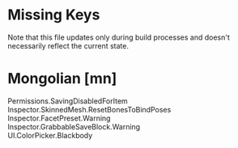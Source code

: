 # Missing Keys
Note that this file updates only during build processes and doesn't necessarily reflect the current state.

# Mongolian [mn]
Permissions.SavingDisabledForItem  
Inspector.SkinnedMesh.ResetBonesToBindPoses  
Inspector.FacetPreset.Warning  
Inspector.GrabbableSaveBlock.Warning  
UI.ColorPicker.Blackbody  

